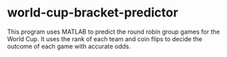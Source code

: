 # world-cup-bracket-predictor
This program uses MATLAB to predict the round robin group games for the World Cup. It uses the rank of each team and coin flips to
decide the outcome of each game with accurate odds.

